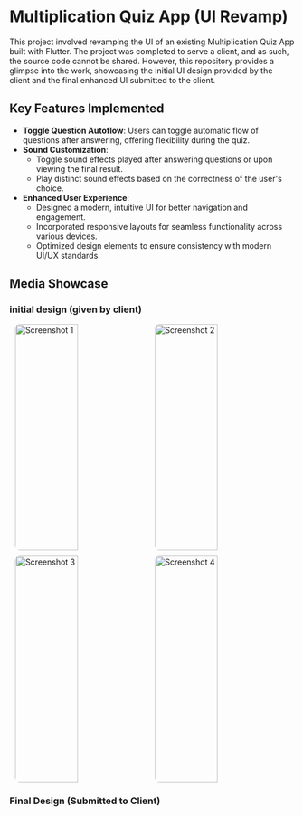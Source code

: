 # Multiplication Quiz App (UI Revamp)

This project involved revamping the UI of an existing Multiplication Quiz App built with Flutter. The project was completed to serve a client, and as such, the source code cannot be shared. However, this repository provides a glimpse into the work, showcasing the initial UI design provided by the client and the final enhanced UI submitted to the client.
## Key Features Implemented
- **Toggle Question Autoflow**: Users can toggle automatic flow of questions after answering, offering flexibility during the quiz.
- **Sound Customization**:
  - Toggle sound effects played after answering questions or upon viewing the final result.
  - Play distinct sound effects based on the correctness of the user's choice.
- **Enhanced User Experience**:
  - Designed a modern, intuitive UI for better navigation and engagement.
  - Incorporated responsive layouts for seamless functionality across various devices.
  - Optimized design elements to ensure consistency with modern UI/UX standards.

## Media Showcase

### initial design (given by client)

<div style="display: flex; flex-wrap: wrap; gap: 10px; justify-content: center;">

  <img src="https://github.com/user-attachments/assets/fca5f4f7-8939-4b1e-9e73-451fe1fa8b82" alt="Screenshot 1" style="width: 47%; height: 400px; border-radius: 8px;" />
  <img src="https://github.com/user-attachments/assets/531d40d7-84e0-4cb9-89e1-25b8a18e5c77" alt="Screenshot 2" style="width: 47%; height: 400px; border-radius: 8px;" />
  <img src="https://github.com/user-attachments/assets/66685f61-4b80-4199-86bb-815b69019a4a" alt="Screenshot 3" style="width: 47%; height: 400px; border-radius: 8px;" />
  <img src="https://github.com/user-attachments/assets/3490ec70-cdb7-45b2-82cb-0811d18db14b" alt="Screenshot 4" style="width: 47%; height: 400px; border-radius: 8px;" />

</div>

### Final Design (Submitted to Client)

